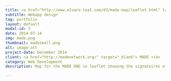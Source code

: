 ```yaml
---
title: <a href="http://www.alvaro-leal.com/d3/made-map/leaflet.html" target="_blank"> Made Map </a>
subtitle: Webapp design
tag: portfolio
layout: default
modal-id: 5
date: 2014-07-14
img: made.png
thumbnail: madesmall.png
alt: image-alt
project-date: December 2014
client: <a href="http://madenetwork.org/" target="_blank"> MADE </a>
category: Web Development
description: Map for the MADE ONG in leaflet showing the signatoires of the Stockolm agenda.

---
```

